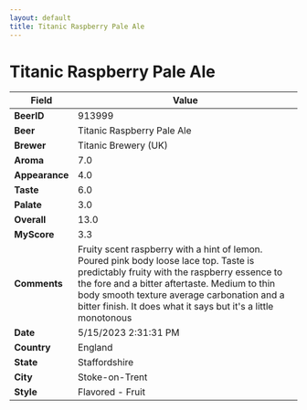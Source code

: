 ```yaml
---
layout: default
title: Titanic Raspberry Pale Ale
---
```


# Titanic Raspberry Pale Ale

| Field         | Value     |
|---------------|-----------|
| **BeerID** | 913999 |
| **Beer** | Titanic Raspberry Pale Ale |
| **Brewer** | Titanic Brewery (UK) |
| **Aroma** | 7.0 |
| **Appearance** | 4.0 |
| **Taste** | 6.0 |
| **Palate** | 3.0 |
| **Overall** | 13.0 |
| **MyScore** | 3.3 |
| **Comments** | Fruity scent raspberry with a hint of lemon. Poured pink body loose lace top. Taste is predictably fruity with the raspberry essence to the fore and a bitter aftertaste. Medium to thin body smooth texture average carbonation and a bitter finish. It does what it says but it's a little monotonous  |
| **Date** | 5/15/2023 2:31:31 PM |
| **Country** | England |
| **State** | Staffordshire |
| **City** | Stoke-on-Trent |
| **Style** | Flavored - Fruit |
